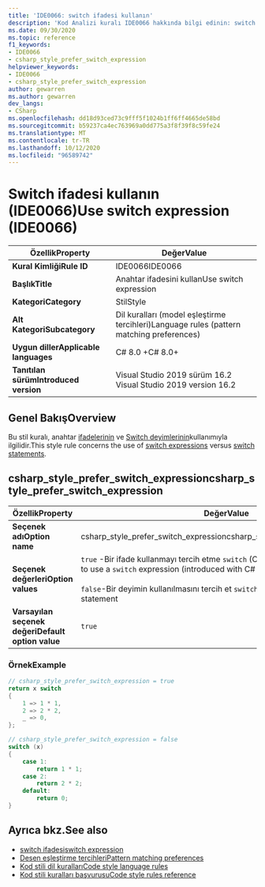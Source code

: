 ```yaml
---
title: 'IDE0066: switch ifadesi kullanın'
description: 'Kod Analizi kuralı IDE0066 hakkında bilgi edinin: switch ifadesi kullanın'
ms.date: 09/30/2020
ms.topic: reference
f1_keywords:
- IDE0066
- csharp_style_prefer_switch_expression
helpviewer_keywords:
- IDE0066
- csharp_style_prefer_switch_expression
author: gewarren
ms.author: gewarren
dev_langs:
- CSharp
ms.openlocfilehash: dd18d93ced73c9fff5f1024b1ff6ff4665de58bd
ms.sourcegitcommit: b59237ca4ec763969a0dd775a3f8f39f8c59fe24
ms.translationtype: MT
ms.contentlocale: tr-TR
ms.lasthandoff: 10/12/2020
ms.locfileid: "96589742"
---
```

# <a name="use-switch-expression-ide0066"></a><span data-ttu-id="861c0-103">Switch ifadesi kullanın (IDE0066)</span><span class="sxs-lookup"><span data-stu-id="861c0-103">Use switch expression (IDE0066)</span></span>

|<span data-ttu-id="861c0-104">Özellik</span><span class="sxs-lookup"><span data-stu-id="861c0-104">Property</span></span>|<span data-ttu-id="861c0-105">Değer</span><span class="sxs-lookup"><span data-stu-id="861c0-105">Value</span></span>|
|-|-|
| <span data-ttu-id="861c0-106">**Kural Kimliği**</span><span class="sxs-lookup"><span data-stu-id="861c0-106">**Rule ID**</span></span> | <span data-ttu-id="861c0-107">IDE0066</span><span class="sxs-lookup"><span data-stu-id="861c0-107">IDE0066</span></span> |
| <span data-ttu-id="861c0-108">**Başlık**</span><span class="sxs-lookup"><span data-stu-id="861c0-108">**Title**</span></span> | <span data-ttu-id="861c0-109">Anahtar ifadesini kullan</span><span class="sxs-lookup"><span data-stu-id="861c0-109">Use switch expression</span></span> |
| <span data-ttu-id="861c0-110">**Kategori**</span><span class="sxs-lookup"><span data-stu-id="861c0-110">**Category**</span></span> | <span data-ttu-id="861c0-111">Stil</span><span class="sxs-lookup"><span data-stu-id="861c0-111">Style</span></span> |
| <span data-ttu-id="861c0-112">**Alt Kategori**</span><span class="sxs-lookup"><span data-stu-id="861c0-112">**Subcategory**</span></span> | <span data-ttu-id="861c0-113">Dil kuralları (model eşleştirme tercihleri)</span><span class="sxs-lookup"><span data-stu-id="861c0-113">Language rules (pattern matching preferences)</span></span> |
| <span data-ttu-id="861c0-114">**Uygun diller**</span><span class="sxs-lookup"><span data-stu-id="861c0-114">**Applicable languages**</span></span> | <span data-ttu-id="861c0-115">C# 8.0 +</span><span class="sxs-lookup"><span data-stu-id="861c0-115">C# 8.0+</span></span> |
| <span data-ttu-id="861c0-116">**Tanıtılan sürüm**</span><span class="sxs-lookup"><span data-stu-id="861c0-116">**Introduced version**</span></span> | <span data-ttu-id="861c0-117"> Visual Studio 2019 sürüm 16.2 </span><span class="sxs-lookup"><span data-stu-id="861c0-117">Visual Studio 2019 version 16.2</span></span> |

## <a name="overview"></a><span data-ttu-id="861c0-118">Genel Bakış</span><span class="sxs-lookup"><span data-stu-id="861c0-118">Overview</span></span>

<span data-ttu-id="861c0-119">Bu stil kuralı, anahtar [ifadelerinin](../../../csharp/language-reference/operators/switch-expression.md) ve [Switch deyimlerinin](../../../csharp/language-reference/keywords/switch.md)kullanımıyla ilgilidir.</span><span class="sxs-lookup"><span data-stu-id="861c0-119">This style rule concerns the use of [switch expressions](../../../csharp/language-reference/operators/switch-expression.md) versus [switch statements](../../../csharp/language-reference/keywords/switch.md).</span></span>

## <a name="csharp_style_prefer_switch_expression"></a><span data-ttu-id="861c0-120">csharp_style_prefer_switch_expression</span><span class="sxs-lookup"><span data-stu-id="861c0-120">csharp_style_prefer_switch_expression</span></span>

|<span data-ttu-id="861c0-121">Özellik</span><span class="sxs-lookup"><span data-stu-id="861c0-121">Property</span></span>|<span data-ttu-id="861c0-122">Değer</span><span class="sxs-lookup"><span data-stu-id="861c0-122">Value</span></span>|
|-|-|
| <span data-ttu-id="861c0-123">**Seçenek adı**</span><span class="sxs-lookup"><span data-stu-id="861c0-123">**Option name**</span></span> | <span data-ttu-id="861c0-124">csharp_style_prefer_switch_expression</span><span class="sxs-lookup"><span data-stu-id="861c0-124">csharp_style_prefer_switch_expression</span></span> |
| <span data-ttu-id="861c0-125">**Seçenek değerleri**</span><span class="sxs-lookup"><span data-stu-id="861c0-125">**Option values**</span></span> | <span data-ttu-id="861c0-126">`true` -Bir ifade kullanmayı tercih etme `switch` (C# 8,0 ile tanıtılan)</span><span class="sxs-lookup"><span data-stu-id="861c0-126">`true` - Prefer to use a `switch` expression (introduced with C# 8.0)</span></span><br /><br /><span data-ttu-id="861c0-127">`false`-Bir deyimin kullanılmasını tercih et `switch`</span><span class="sxs-lookup"><span data-stu-id="861c0-127">`false` - Prefer to use a `switch` statement</span></span> |
| <span data-ttu-id="861c0-128">**Varsayılan seçenek değeri**</span><span class="sxs-lookup"><span data-stu-id="861c0-128">**Default option value**</span></span> | `true` |

### <a name="example"></a><span data-ttu-id="861c0-129">Örnek</span><span class="sxs-lookup"><span data-stu-id="861c0-129">Example</span></span>

```csharp
// csharp_style_prefer_switch_expression = true
return x switch
{
    1 => 1 * 1,
    2 => 2 * 2,
    _ => 0,
};

// csharp_style_prefer_switch_expression = false
switch (x)
{
    case 1:
        return 1 * 1;
    case 2:
        return 2 * 2;
    default:
        return 0;
}
```

## <a name="see-also"></a><span data-ttu-id="861c0-130">Ayrıca bkz.</span><span class="sxs-lookup"><span data-stu-id="861c0-130">See also</span></span>

- [<span data-ttu-id="861c0-131">switch ifadesi</span><span class="sxs-lookup"><span data-stu-id="861c0-131">switch expression</span></span>](../../../csharp/language-reference/operators/switch-expression.md)
- [<span data-ttu-id="861c0-132">Desen eşleştirme tercihleri</span><span class="sxs-lookup"><span data-stu-id="861c0-132">Pattern matching preferences</span></span>](pattern-matching-preferences.md)
- [<span data-ttu-id="861c0-133">Kod stili dil kuralları</span><span class="sxs-lookup"><span data-stu-id="861c0-133">Code style language rules</span></span>](language-rules.md)
- [<span data-ttu-id="861c0-134">Kod stili kuralları başvurusu</span><span class="sxs-lookup"><span data-stu-id="861c0-134">Code style rules reference</span></span>](index.md)
